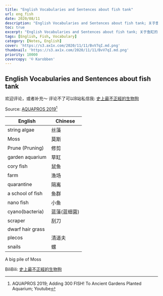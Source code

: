 ```yaml
---
title: "English Vocabularies and Sentences about fish tank"
url: eng_fish
date: 2020/08/11
description: "English Vocabularies and Sentences about fish tank; 关于鱼缸的英语单词和句子"
toc: true
excerpt: "English Vocabularies and Sentences about fish tank; 关于鱼缸的英语单词和句子"
tags: [English, Fish, Vocabulary]
category: [Notes, English]
cover: 'https://s3.ax1x.com/2020/11/11/BvV7qI.md.png'
thumbnail: 'https://s3.ax1x.com/2020/11/11/BvV7qI.md.png'
priority: 10000
covercopy: '© Karobben'
---
```


## English Vocabularies and Sentences about fish tank

欢迎评论，或者补充～
评论不了可以B站私信我: [史上最不正經的生物狗](https://space.bilibili.com/393056819)

Source: [AQUAPROS 2019](https://www.youtube.com/watch?v=FS1Me36Tg5g)[^1]

[^1]: AQUAPROS 2019; Adding 300 FISH! To Ancient Gardens Planted Aquarium; Youtube

|English|Chinese|
|--|--|
|string algae     | 丝藻            |
|Moss             | 莫斯            |
|Prune (Pruning)  | 修剪            |
|garden aquarium  | 草缸            |
|cory fish        | 鼠鱼            |
|farm             | 渔场            |
|quarantine       | 隔离            |
|a school of fish | 鱼群            |
|nano fish        | 小鱼            |
|cyano(bacteria)  | 蓝藻(蓝细菌)     |
|scraper          | 刮刀            |
|dwarf hair grass |                |
|plecos           | 清道夫          |
|snails           | 螺              |


A big pile of Moss


BiliBili: [史上最不正經的生物狗](https://space.bilibili.com/393056819)
